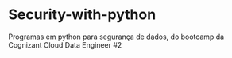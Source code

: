 # Security-with-python
Programas em python para segurança de dados, do bootcamp da Cognizant Cloud Data Engineer #2



